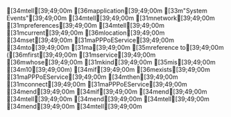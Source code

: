 [34mtell[39;49;00m [36mapplication[39;49;00m [33m"System Events"[39;49;00m
    [34mtell[39;49;00m [31mnetwork[39;49;00m [31mpreferences[39;49;00m
        [34mtell[39;49;00m [31mcurrent[39;49;00m [36mlocation[39;49;00m
            [34mset[39;49;00m [31maPPPoEService[39;49;00m [34mto[39;49;00m [31ma[39;49;00m [35mreference to[39;49;00m ([36mfirst[39;49;00m [31mservice[39;49;00m [36mwhose[39;49;00m [31mkind[39;49;00m [35mis[39;49;00m [34m10[39;49;00m)
            [34mif[39;49;00m [36mexists[39;49;00m [31maPPPoEService[39;49;00m [34mthen[39;49;00m
                [31mconnect[39;49;00m [31maPPPoEService[39;49;00m
            [34mend[39;49;00m [34mif[39;49;00m
        [34mend[39;49;00m [34mtell[39;49;00m
    [34mend[39;49;00m [34mtell[39;49;00m
[34mend[39;49;00m [34mtell[39;49;00m
